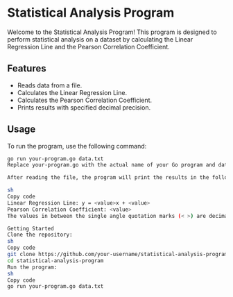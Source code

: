 # Statistical Analysis Program

Welcome to the Statistical Analysis Program! This program is designed to perform statistical analysis on a dataset by calculating the Linear Regression Line and the Pearson Correlation Coefficient.

## Features

- Reads data from a file.
- Calculates the Linear Regression Line.
- Calculates the Pearson Correlation Coefficient.
- Prints results with specified decimal precision.

## Usage

To run the program, use the following command:

```sh
go run your-program.go data.txt
Replace your-program.go with the actual name of your Go program and data.txt with the path to your dataset file.

After reading the file, the program will print the results in the following format:

sh
Copy code
Linear Regression Line: y = <value>x + <value>
Pearson Correlation Coefficient: <value>
The values in between the single angle quotation marks (< >) are decimal numbers. The Linear Regression Line values have 6 decimal places, and the Pearson Correlation Coefficient value has 10 decimal places.

Getting Started
Clone the repository:
sh
Copy code
git clone https://github.com/your-username/statistical-analysis-program.git
cd statistical-analysis-program
Run the program:
sh
Copy code
go run your-program.go data.txt
